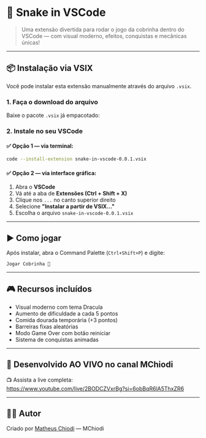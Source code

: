# 🐍 Snake in VSCode

> Uma extensão divertida para rodar o jogo da cobrinha dentro do VSCode — com visual moderno, efeitos, conquistas e mecânicas únicas!

---

## 📦 Instalação via VSIX

Você pode instalar esta extensão manualmente através do arquivo `.vsix`.

### 1. Faça o download do arquivo

Baixe o pacote `.vsix` já empacotado:

### 2. Instale no seu VSCode

#### ✅ Opção 1 — via terminal:

```bash
code --install-extension snake-in-vscode-0.0.1.vsix
```

#### ✅ Opção 2 — via interface gráfica:

1. Abra o **VSCode**
2. Vá até a aba de **Extensões (Ctrl + Shift + X)**
3. Clique nos `...` no canto superior direito
4. Selecione **"Instalar a partir de VSIX..."**
5. Escolha o arquivo `snake-in-vscode-0.0.1.vsix`

---

## ▶️ Como jogar

Após instalar, abra o Command Palette (`Ctrl+Shift+P`) e digite:

```
Jogar Cobrinha 🐍
```

---

## 🎮 Recursos incluídos

- Visual moderno com tema Dracula
- Aumento de dificuldade a cada 5 pontos
- Comida dourada temporária (+3 pontos)
- Barreiras fixas aleatórias
- Modo Game Over com botão reiniciar
- Sistema de conquistas animadas

---

## 🎥 Desenvolvido AO VIVO no canal MChiodi

📺 Assista a live completa:  
https://www.youtube.com/live/2BODCZVxrBg?si=6obBqR6lA5ThxZR6

---

## 🧑‍💻 Autor

Criado por [Matheus Chiodi](https://www.youtube.com/@MChiodiDev) — MChiodi
